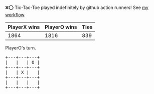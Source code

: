 :x::o: Tic-Tac-Toe played indefinitely by github action runners! See [my workflow](.github/workflows/play.yaml).

|PlayerX wins|PlayerO wins|Ties|
|-|-|-|
|1864|1816|839|

PlayerO's turn.

<pre>
+---+---+---+
|   |   | O |
+---+---+---+
|   | X |   |
+---+---+---+
|   |   |   |
+---+---+---+
</pre>